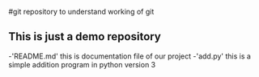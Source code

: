 #git repository to understand working of git
## This is just a demo repository

-'README.md' this is documentation file of our project
-'add.py' this is a simple addition program in python version 3